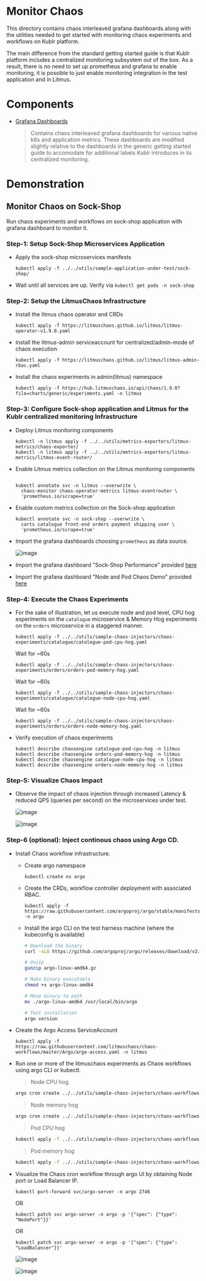 # Monitor Chaos

This directory contains chaos interleaved grafana dashboards along with the utilities needed to get started with monitoring chaos experiments and workflows on Kublr platform.

The main difference from the standard getting started guide is that Kublr platform includes a centralized monitoring subsystem out of the box. As a result, there is no
need to set up prometheus and grafana to enable monitoring, it is possible to just enable monitoring integration in the test application and in Litmus.

# Components

-   [Grafana Dashboards](https://github.com/litmuschaos/litmus/blob/master/monitoring/platforms/kublr/grafana-dashboards)

    > Contains chaos interleaved grafana dashboards for various native k8s and application metrics. These dashboards are
    > modified slightly relative to the dashboards in the generic getting started guide to accomodate for additional labels
    > Kublr introduces in its centralized monitoring.

# Demonstration

## Monitor Chaos on Sock-Shop

Run chaos experiments and workflows on sock-shop application with grafana dashboard to monitor it.

### Step-1: Setup Sock-Shop Microservices Application

-   Apply the sock-shop microservices manifests

    ```
    kubectl apply -f ../../utils/sample-application-under-test/sock-shop/
    ```

-   Wait until all services are up. Verify via `kubectl get pods -n sock-shop`

### Step-2: Setup the LitmusChaos Infrastructure

-   Install the litmus chaos operator and CRDs

    ```
    kubectl apply -f https://litmuschaos.github.io/litmus/litmus-operator-v1.9.0.yaml
    ```

-   Install the litmus-admin serviceaccount for centralized/admin-mode of chaos execution

    ```
    kubectl apply -f https://litmuschaos.github.io/litmus/litmus-admin-rbac.yaml
    ```

-   Install the chaos experiments in admin(litmus) namespace

    ```
    kubectl apply -f https://hub.litmuschaos.io/api/chaos/1.9.0?file=charts/generic/experiments.yaml -n litmus
    ```

### Step-3: Configure Sock-shop application and Litmus for the Kublr centralized monitoring Infrastructure

-   Deploy Litmus monitoring components

    ```
    kubectl -n litmus apply -f ../../utils/metrics-exporters/litmus-metrics/chaos-exporter/
    kubectl -n litmus apply -f ../../utils/metrics-exporters/litmus-metrics/litmus-event-router/
    ```

-   Enable Litmus metrics collection on the Litmus monitoring components

    ```

    kubectl annotate svc -n litmus --overwrite \
      chaos-monitor chaos-operator-metrics litmus-eventrouter \
      'prometheus.io/scrape=true'

-   Enable custom metrics collection on the Sock-shop application

    ```
    kubectl annotate svc -n sock-shop --overwrite \
      carts catalogue front-end orders payment shipping user \
      'prometheus.io/scrape=true'
    ```

-   Import the grafana dashboards choosing `prometheus` as data source.

    ![image](https://github.com/litmuschaos/litmus/blob/master/monitoring/screenshots/import-dashboard.png?raw=true)

- Import the grafana dashboard "Sock-Shop Performance" provided [here](https://raw.githubusercontent.com/litmuschaos/litmus/master/monitoring/platforms/kublr/grafana-dashboards/kubernetes/Sock-Shop-Performance-Under-Chaos.json)

- Import the grafana dashboard "Node and Pod Chaos Demo" provided [here](https://raw.githubusercontent.com/litmuschaos/litmus/master/monitoring/platforms/kublr/grafana-dashboards/kubernetes/Node-and-pod-metrics-dashboard-kublr.json)

### Step-4: Execute the Chaos Experiments

-   For the sake of illustration, let us execute node and pod level, CPU hog experiments on the `catalogue` microservice & Memory Hog
    experiments on the `orders` microservice in a staggered manner.

    ```
    kubectl apply -f ../../utils/sample-chaos-injectors/chaos-experiments/catalogue/catalogue-pod-cpu-hog.yaml
    ```

    Wait for ~60s

    ```
    kubectl apply -f ../../utils/sample-chaos-injectors/chaos-experiments/orders/orders-pod-memory-hog.yaml
    ```

    Wait for ~60s

    ```
    kubectl apply -f ../../utils/sample-chaos-injectors/chaos-experiments/catalogue/catalogue-node-cpu-hog.yaml
    ```

    Wait for ~60s

    ```
    kubectl apply -f ../../utils/sample-chaos-injectors/chaos-experiments/orders/orders-node-memory-hog.yaml
    ```

-   Verify execution of chaos experiments

    ```
    kubectl describe chaosengine catalogue-pod-cpu-hog -n litmus
    kubectl describe chaosengine orders-pod-memory-hog -n litmus
    kubectl describe chaosengine catalogue-node-cpu-hog -n litmus
    kubectl describe chaosengine orders-node-memory-hog -n litmus
    ```

### Step-5: Visualize Chaos Impact

-   Observe the impact of chaos injection through increased Latency & reduced QPS (queries per second) on the microservices
    under test.

    ![image](https://github.com/litmuschaos/litmus/blob/master/monitoring/screenshots/Sock-Shop-Dashboard.png?raw=true)

    ![image](https://github.com/litmuschaos/litmus/blob/master/monitoring/screenshots/Node-and-Pod-metrics-Dashboard.png?raw=true)

### Step-6 (optional): Inject continous chaos using Argo CD.

-   Install Chaos workflow infrastructure.

    -   Create argo namespace

        ```
        kubectl create ns argo
        ```

    -   Create the CRDs, workflow controller deployment with associated RBAC.

        ```
        kubectl apply -f https://raw.githubusercontent.com/argoproj/argo/stable/manifests/install.yaml -n argo
        ```

    -   Install the argo CLI on the test harness machine (where the kubeconfig is available)

        ```bash
        # Download the binary
        curl -sLO https://github.com/argoproj/argo/releases/download/v2.11.0/argo-linux-amd64.gz

        # Unzip
        gunzip argo-linux-amd64.gz

        # Make binary executable
        chmod +x argo-linux-amd64

        # Move binary to path
        mv ./argo-linux-amd64 /usr/local/bin/argo

        # Test installation
        argo version
        ```

-   Create the Argo Access ServiceAccount

    ```
    kubectl apply -f https://raw.githubusercontent.com/litmuschaos/chaos-workflows/master/Argo/argo-access.yaml -n litmus
    ```

-   Run one or more of the litmuschaos experiments as Chaos workflows using argo CLI or kubectl.

    > Node CPU hog
    ```bash
    argo cron create ../../utils/sample-chaos-injectors/chaos-workflows-with-argo-CD/catalogue/catalogue-node-cpu-hog-workflow.yaml -n litmus
    ```

    > Node memory hog
    ```bash
    argo cron create ../../utils/sample-chaos-injectors/chaos-workflows-with-argo-CD/orders/orders-node-memory-hog-workflow.yaml -n litmus
    ```

    > Pod CPU hog

    ```bash
    kubectl apply -f ../../utils/sample-chaos-injectors/chaos-workflows-with-argo-CD/catalogue/catalogue-pod-cpu-hog-workflow.yaml -n litmus
    ```

    > Pod memory hog
    ```bash
    kubectl apply -f ../../utils/sample-chaos-injectors/chaos-workflows-with-argo-CD/orders/orders-pod-memory-hog-workflow.yaml -n litmus
    ```

-   Visualize the Chaos cron workflow through argo UI by obtaining Node port or Load Balancer IP.

    ```
    kubectl port-forward svc/argo-server -n argo 2746
    ```

    OR

    ```
    kubectl patch svc argo-server -n argo -p '{"spec": {"type": "NodePort"}}'
    ```

    OR

    ```
    kubectl patch svc argo-server -n argo -p '{"spec": {"type": "LoadBalancer"}}'
    ```

    ![image](https://github.com/litmuschaos/litmus/blob/master/monitoring/screenshots/chaos-workflow-representation.png?raw=true)

    ![image](https://github.com/litmuschaos/litmus/blob/master/monitoring/screenshots/chaos-cron-workflows.png?raw=true)
